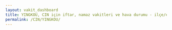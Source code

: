```yaml
---
layout: vakit_dashboard
title: YINGKOU, CIN için iftar, namaz vakitleri ve hava durumu - ilçe/eyalet seç
permalink: /CIN/YINGKOU/
---
```


<script type="text/javascript">
  var GLOBAL_COUNTRY = 'CIN';
  var GLOBAL_CITY = 'YINGKOU';
  var GLOBAL_STATE = '';
  var lat = 72;
  var lon = 21;
</script>

